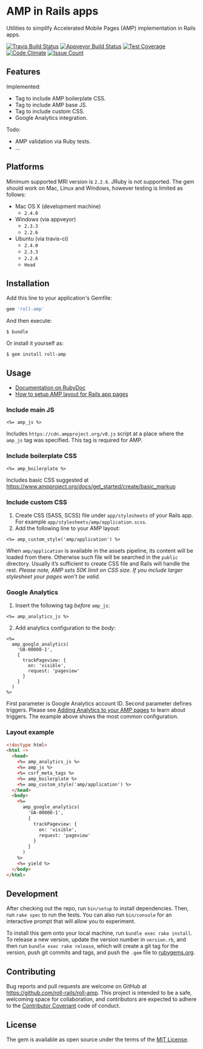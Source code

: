 # AMP in Rails apps
Utilities to simplify Accelerated Mobile Pages (AMP) implementation in Rails apps.

[![Travis Build Status](https://travis-ci.org/roll-rails/roll-amp.svg?branch=master)](https://travis-ci.org/roll-rails/roll-amp)
[![Appveyor Build Status](https://ci.appveyor.com/api/projects/status/4i4t22ggmecnkg6k?svg=true)](https://ci.appveyor.com/project/slavikdev/roll-amp)
[![Test Coverage](https://codeclimate.com/github/roll-rails/roll-amp/badges/coverage.svg)](https://codeclimate.com/github/roll-rails/roll-amp/coverage)
[![Code Climate](https://codeclimate.com/github/roll-rails/roll-amp/badges/gpa.svg)](https://codeclimate.com/github/roll-rails/roll-amp)
[![Issue Count](https://codeclimate.com/github/roll-rails/roll-amp/badges/issue_count.svg)](https://codeclimate.com/github/roll-rails/roll-amp)

## Features
Implemented:
* Tag to include AMP boilerplate CSS.
* Tag to include AMP base JS.
* Tag to include custom CSS.
* Google Analytics integration.

Todo:
* AMP validation via Ruby tests.
* ...

## Platforms
Minimum supported MRI version is `2.2.6`. JRuby is not supported.
The gem should work on Mac, Linux and Windows, however testing
is limited as follows:
* Mac OS X (development machine)
  * `2.4.0`
* Windows (via appveyor)
  * `2.3.3`
  * `2.2.6`
* Ubuntu (via travis-ci)
  * `2.4.0`
  * `2.3.3`
  * `2.2.6`
  * `Head`

## Installation

Add this line to your application's Gemfile:

```ruby
gem 'roll-amp'
```

And then execute:

    $ bundle

Or install it yourself as:

    $ gem install roll-amp

## Usage
* [Documentation on RubyDoc](http://www.rubydoc.info/gems/roll-amp/)
* [How to setup AMP layout for Rails app pages](https://github.com/roll-rails/roll-amp/wiki/How-to-setup-AMP-layout-for-Rails-app-pages)

### Include main JS
```
<%= amp_js %>
```
Includes `https://cdn.ampproject.org/v0.js` script at a place where the `amp_js`
tag was specified.
This tag is required for AMP.

### Include boilerplate CSS
```
<%= amp_boilerplate %>
```
Includes basic CSS suggested at https://www.ampproject.org/docs/get_started/create/basic_markup

### Include custom CSS
1. Create CSS (SASS, SCSS) file under `app/stylesheets` of your Rails app.
For example `app/stylesheets/amp/application.scss`.
2. Add the following line to your AMP layout:
```
<%= amp_custom_style('amp/application') %>
```
When `amp/application` is available in the assets pipeline,
its content will be loaded from there. Otherwise such file will be searched in
the `public` directory.
Usually it’s sufficient to create CSS file and Rails will handle the rest.
*Please note, AMP sets 50K limit on CSS size. If you include larger stylesheet
your pages won’t be valid.*

### Google Analytics
1. Insert the following tag *before* `amp_js`:
```
<%= amp_analytics_js %>
```
2. Add analytics configuration to the *body*:
```
<%=
  amp_google_analytics(
    'UA-00000-1',
    {
      trackPageview: {
        on: 'visible',
        request: 'pageview'
      }
    }
  )
%>
```
First parameter is Google Analytics account ID.
Second parameter defines triggers. Please see [Adding Analytics to your AMP pages](https://developers.google.com/analytics/devguides/collection/amp-analytics/)
to learn about triggers. The example above shows the most common configuration.


### Layout example
```html
<!doctype html>
<html ⚡>
  <head>
    <%= amp_analytics_js %>
    <%= amp_js %>
    <%= csrf_meta_tags %>
    <%= amp_boilerplate %>
    <%= amp_custom_style('amp/application') %>
  </head>
  <body>
    <%=
      amp_google_analytics(
        'UA-00000-1',
        {
          trackPageview: {
            on: 'visible',
            request: 'pageview'
          }
        }
      )
    %>
    <%= yield %>
  </body>
</html>
```

## Development

After checking out the repo, run `bin/setup` to install dependencies.
Then, run `rake spec` to run the tests. You can also run `bin/console`
for an interactive prompt that will allow you to experiment.

To install this gem onto your local machine, run `bundle exec rake install`.
To release a new version, update the version number in `version.rb`,
and then run `bundle exec rake release`, which will create a git tag for
the version, push git commits and tags, and push the `.gem`
file to [rubygems.org](https://rubygems.org).

## Contributing

Bug reports and pull requests are welcome on GitHub
at https://github.com/roll-rails/roll-amp. This project is intended to be
a safe, welcoming space for collaboration, and contributors are expected
to adhere to the [Contributor Covenant](http://contributor-covenant.org)
code of conduct.


## License

The gem is available as open source under the terms of the
[MIT License](http://opensource.org/licenses/MIT).
